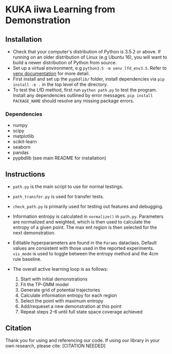 # KUKA iiwa Learning from Demonstration

## Installation

* Check that your computer's distribution of Python is 3.5.2 or above. If running on an older distribution of Linux (e.g Ubuntu 16), you will want to build a newer distribution of Python from source.
* Set up a virtual environment, e.g `python3.5 -m venv lfd_env3.5`. Refer to [venv documentation](https://docs.python.org/3/tutorial/venv.html) for more detail.
* First install and set up the `pypbdlib/` folder, install dependencies via `pip install -e .` in the top level of the directory.
* To test the LfD method, first run `python path.py` to test the program. Install any dependencies outlined by error messages. `pip install PACKAGE_NAME` should resolve any missing package errors.
### Dependencies
* numpy
* scipy
* matplotlib
* scikit-learn
* seaborn
* pandas
* pypbdlib (see main README for installation)

## Instructions

* `path.py` is the main script to use for normal testings.
* `path_transfer.py` is used for transfer tests.
* `check_path.py` is primarily used for testing out features and debugging.

* Information entropy is calculated in `normalize()` in `path.py`. Parameters are normalized and weighted, which is then used to calculate the entropy of a given point. The max ent region is then selected for the next demonstration.
* Editable hyperparameters are found in the `Params` dataclass. Default values are consistent with those used in the reported experiments. `vis_mode` is used to toggle between the entropy method and the 4cm rule baseline.
* The overall active learning loop is as follows:
  1. Start with initial demonstrations
  2. Fit the TP-GMM model
  3. Generate grid of potential trajectories
  4. Calculate information entropy for each region
  5. Select the point with maximum entropy
  6. Add/requeset a new demonstration at this point
  7. Repeat steps 2-6 until full state space coverage achieved
 
## Citation
Thank you for using and referencing our code. If using our library in your own research, please cite:
[CITATION NEEDED]
